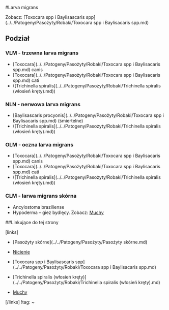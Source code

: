 #Larva migrans

Zobacz: [Toxocara spp i Baylisascaris spp](../../Patogeny/Pasożyty/Robaki/Toxocara spp i Baylisacaris spp.md)



## Podział

### VLM - trzewna larva migrans

- [Toxocara](../../Patogeny/Pasożyty/Robaki/Toxocara spp i Baylisacaris spp.md) canis
- [Toxocara](../../Patogeny/Pasożyty/Robaki/Toxocara spp i Baylisacaris spp.md) cati
- ([Trichinella spiralis](../../Patogeny/Pasożyty/Robaki/Trichinella spiralis (włosień kręty).md))





### NLN - nerwowa larva migrans

- [Baylisascaris procyonis](../../Patogeny/Pasożyty/Robaki/Toxocara spp i Baylisacaris spp.md) (śmiertelne)
- ([Trichinella spiralis](../../Patogeny/Pasożyty/Robaki/Trichinella spiralis (włosień kręty).md))





### OLM - oczna larva migrans

- [Toxocara](../../Patogeny/Pasożyty/Robaki/Toxocara spp i Baylisacaris spp.md) canis
- [Toxocara](../../Patogeny/Pasożyty/Robaki/Toxocara spp i Baylisacaris spp.md) cati
- ([Trichinella spiralis](../../Patogeny/Pasożyty/Robaki/Trichinella spiralis (włosień kręty).md))





### CLM - larwa migrans skórna

- Ancylostoma braziliense
- Hypoderma – giez bydlęcy. Zobacz: [Muchy](../../Patogeny/Stawonogi/Muchy.md)





##Linkujące do tej strony

[links]

- [Pasożyty skórne](../../Patogeny/Pasożyty/Pasożyty skórne.md)

- [Nicienie](../../Patogeny/Pasożyty/Robaki/Nicienie.md)

- [Toxocara spp i Baylisascaris spp](../../Patogeny/Pasożyty/Robaki/Toxocara spp i Baylisacaris spp.md)

- [Trichinella spiralis (włosień kręty)](../../Patogeny/Pasożyty/Robaki/Trichinella spiralis (włosień kręty).md)

- [Muchy](../../Patogeny/Stawonogi/Muchy.md)


[/links]
!tag:
~

